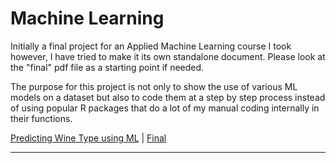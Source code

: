Machine Learning
=====

Initially a final project for an Applied Machine Learning course I took however, I have tried to make it its own standalone document. Please look at the "final" pdf file as a starting point if needed. 

The purpose for this project is not only to show the use of various ML models on a dataset but also to code them at a step by step process instead of using popular R packages that do a lot of my manual coding internally in their functions. 

[Predicting Wine Type using ML](https://rawcdn.githack.com/jadistanbelly/Machine-Learning/5ba064e12c83da457af953be25070ab3bc345dcb/Predicting_Wine_Type_ML.html) | [Final](https://github.com/jadistanbelly/Machine-Learning/raw/main/Final.pdf)

---

